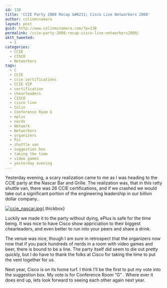 ```yaml
---
id: 138
title: 'CCIE Party 2008 Recap &#8211; Cisco Live Networkers 2008'
author: colinmcnamara
layout: post
guid: http://www.colinmcnamara.com/?p=138
permalink: /ccie-party-2008-recap-cisco-live-networkers2008/
aktt_tweeted:
  - 1
categories:
  - CCIE
  - CISCO
  - Networkers
tags:
  - C
  - CCIE
  - ccie certifications
  - CCIE VIP
  - certification
  - chearleaders
  - CISCO
  - cisco live
  - Colin
  - Conference Room G
  - eplus
  - nerds
  - Network
  - Networkers
  - organizers
  - Pic
  - shuttle van
  - suggestion box
  - taking the time
  - video games
  - yesterday evening
---
```

Yesterday evening, a scary realization came to me as I was heading to the CCIE party at the Nascar Bar and Grille. The realization was, that in this ratty shuttle van, there was 26 CCIE certifications, and if we crashed we would take out a significant portion of the engineering leadership in our billion dollar company..

[<img class="ngg-singlepic ngg-none" src="http://www.colinmcnamara.com/wp-content/gallery/cisco-live-networkers-2008/thumbs/thumbs_ccie_nascar.jpg" alt="ccie_nascar.jpg" />][1]{.thickbox}

Luckily we made it to the party without dying, ePlus is safe for the time being. It was nice to have Cisco show appriciation to their biggest chearleaders, and even better to run into your peers and share a drink.

The venue was nice, though I am sure in retrospect that the organizers now now that if you pack hundreds of nerds in a room with video games and beer, there is bound to be a line. The party itself did seem to die out pretty quickly, but I do have to thank the folks at Cisco for taking the time to put the vent together for us.

Next year, Cisco is on its home turf. I think I&#8217;ll be the first to put my vote into the suggestion box. My vote is for Conference Room &#8220;G&#8221; . Where ever it does end up, lets look forward to seeing each other again next year.

 [1]: http://www.colinmcnamara.com/wp-content/gallery/cisco-live-networkers-2008/ccie_nascar.jpg